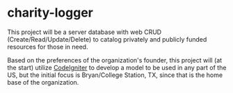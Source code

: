 charity-logger
==============

This project will be a server database with web CRUD (Create/Read/Update/Delete) to catalog privately and publicly funded resources for those in need.

Based on the preferences of the organization's founder, this project will (at the start) utilize [CodeIgniter](http://codeigniter.com) to develop a model to be used in any part of the US, but the initial focus is Bryan/College Station, TX, since that is the home base of the organization.